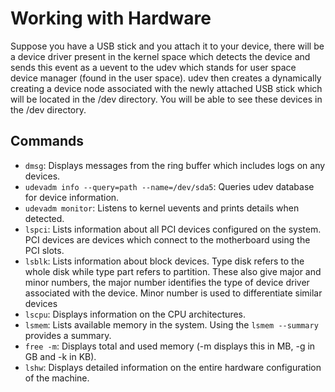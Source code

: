 # Working with Hardware
Suppose you have a USB stick and you attach it to your device, there will be a device driver present in the kernel space which detects the device and sends this event as a uevent to the udev which stands for user space device manager (found in the user space). udev then creates a dynamically creating a device node associated with the newly attached USB stick which will be located in the /dev directory. You will be able to see these devices in the /dev directory.

## Commands
- `dmsg`: Displays messages from the ring buffer which includes logs on any devices.
- `udevadm info --query=path --name=/dev/sda5`: Queries udev database for device information.
- `udevadm monitor`: Listens to kernel uevents and prints details when detected.
- `lspci`: Lists information about all PCI devices configured on the system. PCI devices are devices which connect to the motherboard using the PCI slots.
- `lsblk`: Lists information about block devices. Type disk refers to the whole disk while type part refers to partition. These also give major and minor numbers, the major number identifies the type of device driver associated with the device. Minor number is used to differentiate similar devices
- `lscpu`: Displays information on the CPU architectures.
- `lsmem`: Lists available memory in the system. Using the `lsmem --summary` provides a summary.
- `free -m`: Displays total and used memory (-m displays this in MB, -g in GB and -k in KB).
- `lshw`: Displays detailed information on the entire hardware configuration of the machine.